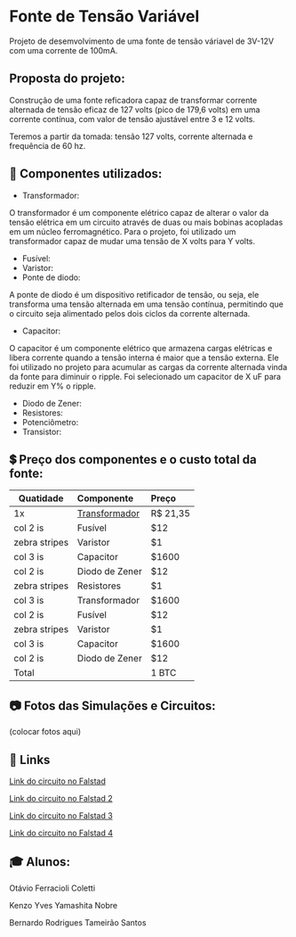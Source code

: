 # Fonte de Tensão Variável
Projeto de desemvolvimento de uma fonte de tensão váriavel de 3V-12V com uma corrente de 100mA.
## Proposta do projeto:
Construção de uma fonte reficadora capaz de transformar corrente alternada de tensão eficaz de 127 volts (pico de 179,6 volts) em uma corrente contínua, com valor de tensão ajustável entre 3 e 12 volts.

Teremos a partir da tomada: tensão 127 volts, corrente alternada e frequência de 60 hz.
## :pencil: Componentes utilizados:
* Transformador:

O transformador é um componente elétrico capaz de alterar o valor da tensão elétrica em um circuito através de duas ou mais bobinas acopladas em um núcleo ferromagnético. Para o projeto, foi utilizado um transformador capaz de mudar uma tensão de X volts para Y volts.
* Fusível:
* Varistor:
* Ponte de diodo:

A ponte de diodo é um dispositivo retificador de tensão, ou seja, ele transforma uma tensão alternada em uma tensão contínua, permitindo que o circuito seja alimentado pelos dois ciclos da corrente alternada.
* Capacitor:

O capacitor é um componente elétrico que armazena cargas elétricas e libera corrente quando a tensão interna é maior que a tensão externa. Ele foi utilizado no projeto para acumular as cargas da corrente alternada vinda da fonte para diminuir o ripple. Foi selecionado um capacitor de X uF para reduzir em Y% o ripple.  
* Diodo de Zener:
* Resistores:
* Potenciômetro:
* Transistor:

## :heavy_dollar_sign: Preço dos componentes e o custo total da fonte:
| Quatidade     | Componente | Preço |
| ------------- |:-------------| :-----|
|     1x | [Transformador](https://www.baudaeletronica.com.br/transformador-trafo-12v-200ma-110-220vac.html) | R$ 21,35 |
| col 2 is      | Fusível |   $12 |
| zebra stripes | Varistor |    $1 |
| col 3 is      | Capacitor | $1600 |
| col 2 is      | Diodo de Zener |   $12 |
| zebra stripes | Resistores |    $1 |
| col 3 is      | Transformador | $1600 |
| col 2 is      | Fusível |   $12 |
| zebra stripes | Varistor |    $1 |
| col 3 is      | Capacitor | $1600 |
| col 2 is      | Diodo de Zener |   $12 |
| Total |  |    1 BTC |

## :camera: Fotos das Simulações e Circuitos:

(colocar fotos aqui)

## :link: Links 

[Link do circuito no Falstad](https://tinyurl.com/ygxmeaq4 "Falstad")

[Link do circuito no Falstad 2](https://tinyurl.com/yfcj22wa "Falstad")

[Link do circuito no Falstad 3](https://tinyurl.com/yggp82k5 "Falstad")

[Link do circuito no Falstad 4](https://tinyurl.com/yeukv5ox "Falstad")

## :mortar_board: Alunos:

Otávio Ferracioli Coletti

Kenzo Yves Yamashita Nobre

Bernardo Rodrigues Tameirão Santos
